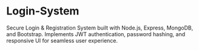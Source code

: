# Login-System
Secure Login &amp; Registration System built with Node.js, Express, MongoDB, and Bootstrap.  Implements JWT authentication, password hashing, and responsive UI for seamless user experience.
